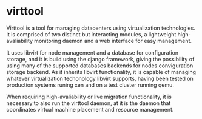 virttool
========
Virttool is a tool for managing datacenters using virtualization technologies. It is comprised of two distinct but interacting modules, a lightweight high-avaliability monitoring daemon and a web interface for easy management.

It uses libvirt for node management and a database for configuration storage, and it is build using the django framework, giving the possibility of using many of the supported databases backends for nodes conviguration storage backend. As it inherits libvirt functionality, it is capable of managing whatever virtualization techonology libvirt supports, having been tested on production systems runing xen and on a test cluster running qemu.

When requiring high-avaliability or live migration functionality, it is necessary to also run the virttool daemon, at it is the daemon that coordinates virtual machine placement and resource management. 
